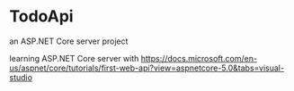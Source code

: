 # TodoApi
an ASP.NET Core server project

learning ASP.NET Core server with https://docs.microsoft.com/en-us/aspnet/core/tutorials/first-web-api?view=aspnetcore-5.0&tabs=visual-studio
